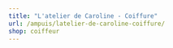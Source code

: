 ```yaml
---
title: "L'atelier de Caroline - Coiffure"
url: /ampuis/latelier-de-caroline-coiffure/
shop: coiffeur
---
```

